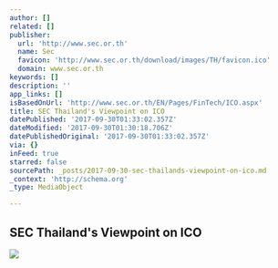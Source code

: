 ```yaml
---
author: []
related: []
publisher:
  url: 'http://www.sec.or.th'
  name: Sec
  favicon: 'http://www.sec.or.th/download/images/TH/favicon.ico'
  domain: www.sec.or.th
keywords: []
description: ''
app_links: []
isBasedOnUrl: 'http://www.sec.or.th/EN/Pages/FinTech/ICO.aspx'
title: SEC Thailand's Viewpoint on ICO
datePublished: '2017-09-30T01:33:02.357Z'
dateModified: '2017-09-30T01:30:18.706Z'
datePublishedOriginal: '2017-09-30T01:33:02.357Z'
via: {}
inFeed: true
starred: false
sourcePath: _posts/2017-09-30-sec-thailands-viewpoint-on-ico.md
_context: 'http://schema.org'
_type: MediaObject

---
```

<article style=""><h1>SEC Thailand's Viewpoint on ICO</h1><img src="http://www.sec.or.th/download/images/EN/3_small.jpg" /></article>